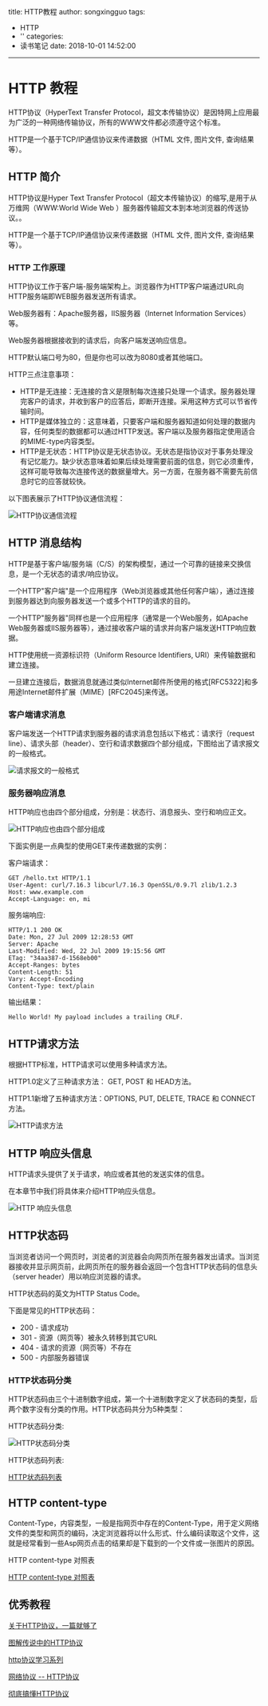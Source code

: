 title: HTTP教程
author: songxingguo
tags:
  - HTTP
  - ''
categories:
  - 读书笔记
date: 2018-10-01 14:52:00
---
# HTTP 教程

HTTP协议（HyperText Transfer Protocol，超文本传输协议）是因特网上应用最为广泛的一种网络传输协议，所有的WWW文件都必须遵守这个标准。

HTTP是一个基于TCP/IP通信协议来传递数据（HTML 文件, 图片文件, 查询结果等）。

<!-- more -->

## HTTP 简介

HTTP协议是Hyper Text Transfer Protocol（超文本传输协议）的缩写,是用于从万维网（WWW:World Wide Web ）服务器传输超文本到本地浏览器的传送协议。。

HTTP是一个基于TCP/IP通信协议来传递数据（HTML 文件, 图片文件, 查询结果等）。

### HTTP 工作原理
HTTP协议工作于客户端-服务端架构上。浏览器作为HTTP客户端通过URL向HTTP服务端即WEB服务器发送所有请求。

Web服务器有：Apache服务器，IIS服务器（Internet Information Services）等。

Web服务器根据接收到的请求后，向客户端发送响应信息。

HTTP默认端口号为80，但是你也可以改为8080或者其他端口。

HTTP三点注意事项：

- HTTP是无连接：无连接的含义是限制每次连接只处理一个请求。服务器处理完客户的请求，并收到客户的应答后，即断开连接。采用这种方式可以节省传输时间。
- HTTP是媒体独立的：这意味着，只要客户端和服务器知道如何处理的数据内容，任何类型的数据都可以通过HTTP发送。客户端以及服务器指定使用适合的MIME-type内容类型。
- HTTP是无状态：HTTP协议是无状态协议。无状态是指协议对于事务处理没有记忆能力。缺少状态意味着如果后续处理需要前面的信息，则它必须重传，这样可能导致每次连接传送的数据量增大。另一方面，在服务器不需要先前信息时它的应答就较快。

以下图表展示了HTTP协议通信流程：

![HTTP协议通信流程](http://p9myzkds7.bkt.clouddn.com/HTTP/cgiarch.gif)

## HTTP 消息结构

HTTP是基于客户端/服务端（C/S）的架构模型，通过一个可靠的链接来交换信息，是一个无状态的请求/响应协议。

一个HTTP"客户端"是一个应用程序（Web浏览器或其他任何客户端），通过连接到服务器达到向服务器发送一个或多个HTTP的请求的目的。

一个HTTP"服务器"同样也是一个应用程序（通常是一个Web服务，如Apache Web服务器或IIS服务器等），通过接收客户端的请求并向客户端发送HTTP响应数据。

HTTP使用统一资源标识符（Uniform Resource Identifiers, URI）来传输数据和建立连接。

一旦建立连接后，数据消息就通过类似Internet邮件所使用的格式[RFC5322]和多用途Internet邮件扩展（MIME）[RFC2045]来传送。

### 客户端请求消息

客户端发送一个HTTP请求到服务器的请求消息包括以下格式：请求行（request line）、请求头部（header）、空行和请求数据四个部分组成，下图给出了请求报文的一般格式。

![请求报文的一般格式](http://p9myzkds7.bkt.clouddn.com/HTTP/%E8%AF%B7%E6%B1%82%E6%8A%A5%E6%96%87%E7%9A%84%E4%B8%80%E8%88%AC%E6%A0%BC%E5%BC%8F.png)

### 服务器响应消息

HTTP响应也由四个部分组成，分别是：状态行、消息报头、空行和响应正文。

![HTTP响应也由四个部分组成](http://p9myzkds7.bkt.clouddn.com/HTTP/HTTP%E5%93%8D%E5%BA%94%E4%B9%9F%E7%94%B1%E5%9B%9B%E4%B8%AA%E9%83%A8%E5%88%86%E7%BB%84%E6%88%90.jpg)

下面实例是一点典型的使用GET来传递数据的实例：

客户端请求：

```
GET /hello.txt HTTP/1.1
User-Agent: curl/7.16.3 libcurl/7.16.3 OpenSSL/0.9.7l zlib/1.2.3
Host: www.example.com
Accept-Language: en, mi
```
服务端响应:

```
HTTP/1.1 200 OK
Date: Mon, 27 Jul 2009 12:28:53 GMT
Server: Apache
Last-Modified: Wed, 22 Jul 2009 19:15:56 GMT
ETag: "34aa387-d-1568eb00"
Accept-Ranges: bytes
Content-Length: 51
Vary: Accept-Encoding
Content-Type: text/plain
```
输出结果：

```
Hello World! My payload includes a trailing CRLF.
```
## HTTP请求方法

根据HTTP标准，HTTP请求可以使用多种请求方法。

HTTP1.0定义了三种请求方法： GET, POST 和 HEAD方法。

HTTP1.1新增了五种请求方法：OPTIONS, PUT, DELETE, TRACE 和 CONNECT 方法。

![HTTP请求方法](http://p9myzkds7.bkt.clouddn.com/HTTP%E8%AF%B7%E6%B1%82%E6%96%B9%E6%B3%95.png)

## HTTP 响应头信息

HTTP请求头提供了关于请求，响应或者其他的发送实体的信息。

在本章节中我们将具体来介绍HTTP响应头信息。

![HTTP 响应头信息](http://p9myzkds7.bkt.clouddn.com/HTTP/HTTP%20%E5%93%8D%E5%BA%94%E5%A4%B4%E4%BF%A1%E6%81%AF.png)

## HTTP状态码

当浏览者访问一个网页时，浏览者的浏览器会向网页所在服务器发出请求。当浏览器接收并显示网页前，此网页所在的服务器会返回一个包含HTTP状态码的信息头（server header）用以响应浏览器的请求。

HTTP状态码的英文为HTTP Status Code。

下面是常见的HTTP状态码：

- 200 - 请求成功
- 301 - 资源（网页等）被永久转移到其它URL
- 404 - 请求的资源（网页等）不存在
- 500 - 内部服务器错误

### HTTP状态码分类

HTTP状态码由三个十进制数字组成，第一个十进制数字定义了状态码的类型，后两个数字没有分类的作用。HTTP状态码共分为5种类型：

HTTP状态码分类:

![HTTP状态码分类](http://p9myzkds7.bkt.clouddn.com/HTTP/HTTP%E7%8A%B6%E6%80%81%E7%A0%81%E5%88%86%E7%B1%BB.png)

HTTP状态码列表:

[HTTP状态码列表](http://www.runoob.com/http/http-status-codes.html)

## HTTP content-type

Content-Type，内容类型，一般是指网页中存在的Content-Type，用于定义网络文件的类型和网页的编码，决定浏览器将以什么形式、什么编码读取这个文件，这就是经常看到一些Asp网页点击的结果却是下载到的一个文件或一张图片的原因。

HTTP content-type 对照表

[HTTP content-type 对照表](http://www.runoob.com/http/http-content-type.html)

## 优秀教程

[关于HTTP协议，一篇就够了](https://www.cnblogs.com/ranyonsue/p/5984001.html)

[图解传说中的HTTP协议](https://blog.csdn.net/agzhchren/article/details/79173491)

[http协议学习系列](http://www.blogjava.net/zjusuyong/articles/304788.html)

[网络协议 -- HTTP协议](https://blog.csdn.net/china_jeffery/article/details/79495744)

[彻底搞懂HTTP协议](https://blog.csdn.net/shiyongyue/article/details/77368539)